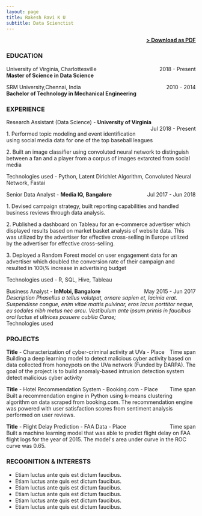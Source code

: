 ```yaml
---
layout: page
title: Rakesh Ravi K U 
subtitle: Data Scienctist
---
```


<span style="float: right; "><a href="{{ '/assets/img/Profile (Rakesh Ravi K U).pdf' | prepend: site.baseurl }}"><strong>> Download as PDF</strong></a> </span>
<br>

### EDUCATION

University of Virginia, Charlottesville <span style="float: right; ">2018 - Present</span>  
**Master of Science in Data Science**  

 
SRM University,Chennai, India <span style="float: right; ">2010 - 2014</span>  
**Bachelor of Technology in Mechanical Engineering**  


### EXPERIENCE

Research Assistant (Data Science) - **University of Virginia** <span style="float: right; ">Jul 2018 - Present</span>  
<p> 1. Performed topic modeling and event identification using social media data for one of the top baseball leagues </p>
<p> 2. Built an image classifier using convoluted neural network to distinguish between a fan and a player from a corpus of images extarcted from social media</p>
Technologies used  - Python, Latent Dirichlet Algorithm, Convoluted Neural Network, Fastai

 
Senior Data Analyst - **Media IQ, Bangalore** <span style="float: right; ">Jul 2017 - Jun 2018</span>  
<p> 1. Devised campaign strategy, built reporting capabilities and handled business reviews through data analysis.</p>
<p> 2. Published a dashboard on Tableau for an e-commerce advertiser which displayed results based on market basket analysis of website data. This was utilized by the advertiser for effective cross-selling in Europe utilized by the advertiser for effective cross-selling.</p>
<p> 3. Deployed a Random Forest model on user engagement data for an advertiser which doubled the conversion rate of their campaign and resulted in 100\% increase in advertising budget</p>
Technologies used  - R, SQL, Hive, Tableau

Business Analyst - **InMobi, Bangalore** <span style="float: right; ">May 2015 - Jun 2017</span>  
_Description Phasellus a tellus volutpat, ornare sapien et, lacinia erat. Suspendisse congue, enim vitae mattis pulvinar, eros lacus porttitor neque, eu sodales nibh metus nec arcu. Vestibulum ante ipsum primis in faucibus orci luctus et ultrices posuere cubilia Curae;_  
Technologies used  


### PROJECTS
**Title** - Characterization of cyber-criminal activity at UVa - Place <span style="float: right; ">Time span</span>  
Building a deep learning model to detect malicious cyber activity based on data collected from honeypots on the UVa network (Funded by DARPA). The goal of the project is to build anomaly-based intrusion detection system detect malicious cyber activity


**Title** - Hotel Recommendation System - Booking.com - Place <span style="float: right; ">Time span</span>  
Built a recommendation engine in Python using k-means clustering algorithm on data scraped from booking.com. The recommendation engine was powered with user satisfaction scores from sentiment analysis performed on user reviews.


**Title** - Flight Delay Prediction - FAA Data - Place <span style="float: right; ">Time span</span>  
Built a machine learning model that was able to predict flight delay on FAA flight logs for the year of 2015. The model's area under curve in the ROC curve was 0.65.





### RECOGNITION & INTERESTS

- Etiam luctus ante quis est dictum faucibus.
- Etiam luctus ante quis est dictum faucibus.
- Etiam luctus ante quis est dictum faucibus.
- Etiam luctus ante quis est dictum faucibus.
- Etiam luctus ante quis est dictum faucibus.
- Etiam luctus ante quis est dictum faucibus.
